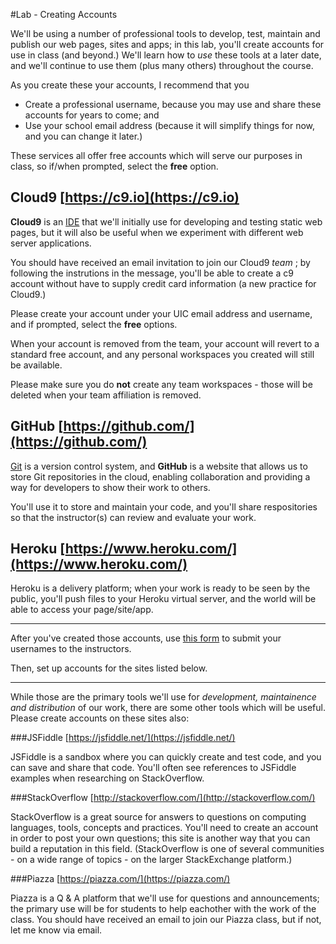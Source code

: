 #Lab - Creating Accounts

We'll be using a number of professional tools to develop, test, maintain and publish our web pages, sites and apps; in this lab, you'll create accounts for use in class (and beyond.)  We'll learn how to *use* these tools at a later date, and we'll continue to use them (plus many others) throughout the course.

As you create these your accounts, I recommend that you

* Create a professional username, because you may use and share these accounts for years to come; and
* Use your school email address (because it will simplify things for now, and you can change it later.)

These services all offer free accounts which will serve our purposes in class, so if/when prompted, select the **free** option.

## Cloud9 [https://c9.io](https://c9.io)

**Cloud9** is an [IDE](https://en.wikipedia.org/wiki/Integrated_development_environment) that we'll initially use for developing and testing static web pages, but it will also be useful when we experiment with different web server applications.

You should have received an email invitation to join our Cloud9 *team* ; by following the instrutions in the message, you'll be able to create a c9 account without have to supply credit card information \(a new practice for Cloud9.\)

Please create your account under your UIC email address and username, and if prompted, select the **free** options.

When your account is removed from the team, your account will revert to a standard free account, and any personal workspaces you created will still be available.

Please make sure you do **not** create any team workspaces - those will be deleted when your team affiliation is removed.

## GitHub [https://github.com/](https://github.com/)

[Git](https://en.wikipedia.org/wiki/Git_(software)) is a version control system, and **GitHub** is a website that allows us to store Git repositories in the cloud, enabling collaboration and providing a way for developers to show their work to others.

You'll use it to store and maintain your code, and you'll share respositories so that the instructor(s) can review and evaluate your work.

## Heroku [https://www.heroku.com/](https://www.heroku.com/)

Heroku is a delivery platform; when your work is ready to be seen by the public, you'll push files to your Heroku virtual server, and the world will be able to access your page/site/app.

***

After you've created those accounts, use [this form](https://docs.google.com/a/uic.edu/forms/d/1ilFR1pjwoKuNHZd0B6kuuOCaiC-uxNyxPmeLA45mUTo/edit) to submit your usernames to the instructors.

Then, set up accounts for the sites listed below.

***

While those are the primary tools we'll use for *development, maintainence and distribution* of our work, there are some other tools which will be useful.   Please create accounts on these sites also:

###JSFiddle [https://jsfiddle.net/](https://jsfiddle.net/)

JSFiddle is a sandbox where you can quickly create and test code, and you can save and share that code.  You'll often see references to JSFiddle examples when researching on StackOverflow.

###StackOverflow [http://stackoverflow.com/](http://stackoverflow.com/)

StackOverflow is a great source for answers to questions on computing languages, tools, concepts and practices.   You'll need to create an account in order to post your own questions;  this site is another way that you can build a reputation in this field.   (StackOverflow is one of several communities - on a wide range of topics - on the larger StackExchange platform.)

###Piazza [https://piazza.com/](https://piazza.com/)

Piazza is a Q & A platform that we'll use for questions and announcements;  the primary use will be for students to help eachother with the work of the class.  You should have received an email to join our Piazza class, but if not, let me know via email.

